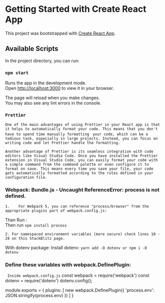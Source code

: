 # Getting Started with Create React App

This project was bootstrapped with [Create React App](https://github.com/facebook/create-react-app).

## Available Scripts

In the project directory, you can run:

### `npm start`

Runs the app in the development mode.\
Open [http://localhost:3000](http://localhost:3000) to view it in your browser.

The page will reload when you make changes.\
You may also see any lint errors in the console.

### `Prettier`
`One of the main advantages of using Prettier in your React app is that it helps to automatically format your code. This means that you don't have to spend time manually formatting `
`your code, which can be a tedious task, especially in large projects. Instead, you can focus on writing code and let Prettier handle the formatting.`

`Another advantage of Prettier is its seamless integration with code editors like Visual Studio Code. Once you have installed the Prettier extension in Visual Studio Code, you can easily format your code with a simple command from the command palette or even configure it to format on save. This means every time you save your file, your code gets automatically formatted according to the rules defined in your configuration file.`



### Webpack: Bundle.js - Uncaught ReferenceError: process is not defined.

`1.    For Webpack 5, you can reference "process/browser" from the appropriate plugins part of webpack.config.js:`

Than Run :  
    Then run
`npm install process`





`2. For namespaced environment variables (more secure) check lines 10 - 28 on this StackBlitz page.`

With dotenv package:
    Install dotenv:
`yarn add -D dotenv or npm i -D dotenv`


### Define these variables with webpack.DefinePlugin:

` Inside webpack.config.js`
const webpack = require('webpack')
const dotenv = require('dotenv')
dotenv.config();

module.exports = {
  plugins: [
    new webpack.DefinePlugin({
       'process.env': JSON.stringify(process.env)
    })
  ]
}
